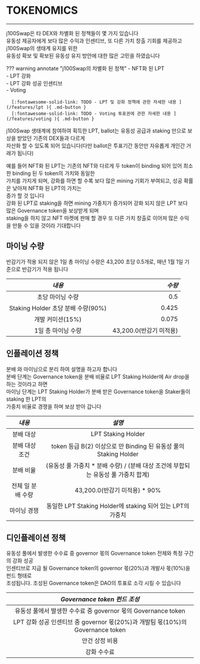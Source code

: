 # **TOKENOMICS**
- - -

j100Swap은 타 DEX와 차별화 된 정책들이 몇 가지 있습니다  
유동성 제공자에게 보다 많은 수익과 인센티브, 또 다른 가치 창출 기회를 제공하고 j100Swap의 생태계 유지를 위한   
유동성 확보 및 확보된 유동성 유지 방안에 대한 많은 고민을 하였습니다   

??? warning annotate "j100Swap의 차별화 된 정책"
      - NFT화 된 LPT   
      - LPT 강화    
      - LPT 강화 성공 인센티브   
      - Voting

      [:fontawesome-solid-link: TODO - LPT 및 강화 정책에 관한 자세한 내용 ](/features/lpt ){ .md-button } 
      [:fontawesome-solid-link: TODO - Voting 투표권에 관한 자세한 내용 ](/features/voting ){ .md-button } 

j100Swap 생태계에 참여하여 획득한 LPT, ballot는 유동성 공급과 staking 만으로 보상을 받았던 기존의 DEX들과 다르게   
자산화 할 수 있도록 되어 있습니다(다만 ballot은 투표기간 동안만 자유롭게 개인간 거래가 됩니다)

예를 들어 NFT화 된 LPT는 기존의 NFT와 다르게 두 token이 binding 되어 있어 최소한 binding 된 두 token의 가치와 동일한   
가치를 가지게 되며, 강화를 하면 할 수록 보다 많은 mining 기회가 부여되고, 성공 확률은 낮아져 NFT화 된 LPT의 가치는      
증가 할 것 입니다   
강화 된 LPT로 staking을 하면 mining 가중치가 증가되어 강화 되지 않은 LPT 보다 많은 Governance token을 보상받게 되며      
staking을 하지 않고 NFT 마켓에 판매 할 경우 또 다른 가치 창출로 이어져 많은 수익을 만들 수 있을 것이라 기대합니다



## **마이닝 수량**
반감기가 적용 되지 않은 1일 총 마이닝 수량은 43,200 초당 0.5개로, 매년 1월 1일 기준으로 반감기가 적용 됩니다

| *내용*      | *수량*                          |   
| :---------:  | ------------------------------------: |    
| 초당 마이닝 수량 | 0.5 |   
| Staking Holder 초당 분배 수량(90%) | 0.425 |   
| 개발 커미션(15%) | 0.075 |   
| 1일 총 마이닝 수량 | 43,200.0(반감기 미적용) |   

## **인플레이션 정책**
분배 와 마이닝으로 분리 하여 설명을 하고자 합니다   
분배 단계는 Governance token을 분배 비율로 LPT Staking Holder에 Air drop을 하는 것이라고 하면      
마이닝 단계는 LPT Staking Holder가 분배 받은 Governance token을 Staker들이 staking 한 LPT의   
가중치 비율로 경쟁을 하며 보상 받아 갑니다


| *내용*      | *설명*                          |   
| :---------:  | :------------------------------------: |    
| 분배 대상 | LPT Staking Holder |   
| 분배 대상 조건 | token 등급 B(2) 이상으로 만 Binding 된 유동성 풀의 Staking Holder |   
| 분배 비율  | (유동성 풀 가중치 * 분배 수량) / (분배 대상 조건에 부합되는 유동성 풀 가중치 합계) |   
| 전체 일 분배 수량 | 43,200.0(반감기 미적용) * 90% |
| 마이닝 경쟁 | 동일한 LPT Staking Holder에 staking 되어 있는 LPT의 가중치 |   

## **디인플레이션 정책**
유동성 풀에서 발생한 수수료 중 governor 몫의 Governance token 전체와 특정 구간의 강화 성공   
인센티브로 지급 될 Governance token의 governor 몫(20%)과 개발사 몫(10%)을 펀드 형태로   
조성됩니다. 조성된 Governance token은 DAO의 투표로 소각 시킬 수 있습니다  

| *Governance token 펀드 조성*      | 
| :---------:  
| 유동성 풀에서 발생한 수수료 중 governor 몫의 Governance token | 
| LPT 강화 성공 인센티브 중 governor 몫(20%)과 개발팀 몫(10%)의 Governance token |
| 안건 상정 비용 |
| 강화 수수료 |  



